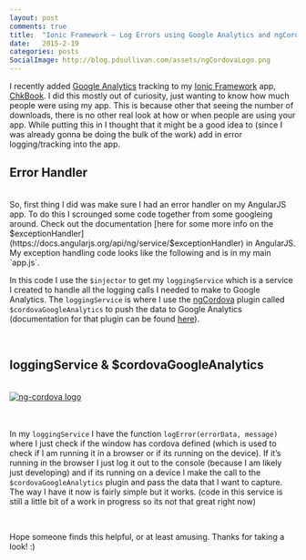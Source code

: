 ```yaml
---
layout: post
comments: true
title:  "Ionic Framework — Log Errors using Google Analytics and ngCordova"
date:   2015-2-19
categories: posts
SocialImage: http://blog.pdsullivan.com/assets/ngCordovaLogo.png
---
```



I recently added [Google Analytics](http://www.google.com/analytics/) tracking to my [Ionic Framework](http://ionicframework.com/) app, [ChkBook](http://pdsullivan.github.io/ChkBook). I did this mostly out of curiosity, just wanting to know how much people were using my app. This is because other that seeing the number of downloads, there is no other real look at how or when people are using your app. While putting this in I thought that it might be a good idea to (since I was already gonna be doing the bulk of the work) add in error logging/tracking into the app.

## Error Handler

<br/>
So, first thing I did was make sure I had an error handler on my AngularJS app. To do this I scrounged some code together from some googleing around. Check out the documentation [here for some more info on the $exceptionHandler](https://docs.angularjs.org/api/ng/service/$exceptionHandler) in AngularJS. My exception handling code looks like the following and is in my main `app.js`.

<script src="https://gist.github.com/pdsullivan/41ee32d006988603655c.js"></script>

In this code I use the `$injector` to get my `loggingService` which is a service I created to handle all the logging calls I needed to make to Google Analytics. The `loggingService` is where I use the [ngCordova](http://ngCordova.com) plugin called `$cordovaGoogleAnalytics` to push the data to Google Analytics (documentation for that plugin can be found [here](http://ngcordova.com/docs/plugins/googleAnalytics/)).

<br/>

## loggingService & $cordovaGoogleAnalytics

<br/>

<div class="row  ">
    <div class="col-xs-4  col-xs-offset-4 ">
    <a href="https://overcast.fm/" target="_blank">
    <img src="http://blog.pdsullivan.com/assets/ngCordovaLogo.png" class="img-responsive center-block" alt="ng-cordova logo">
    </a>
    </div>
</div>
<br/>
<br/>

In my `loggingService` I have the function `logError(errorData, message)` where I just check if the window has cordova defined (which is used to check if I am running it in a browser or if its running on the device). If it’s running in the browser I just log it out to the console (because I am likely just developing) and if its running on a device I make the call to the `$cordovaGoogleAnalytics` plugin and pass the data that I want to capture. The way I have it now is fairly simple but it works. (code in this service is still a little bit of a work in progress so its not that great right now)

<script src="https://gist.github.com/pdsullivan/0e1a84411e35f9927c4b.js"></script>


<br/>

Hope someone finds this helpful, or at least amusing. Thanks for taking a look! :)